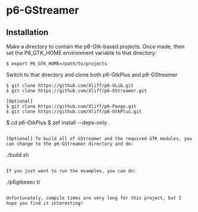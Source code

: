 # p6-GStreamer

## Installation

Make a directory to contain the p6-Gtk-based projects. Once made, then set the P6_GTK_HOME environment variable to that directory:

```
$ export P6_GTK_HOME=/path/to/projects
```

Switch to that directory and clone both p6-GtkPlus and p6-GStreamer

```
$ git clone https://github.com/Xliff/p6-GLib.git
$ git clone https://github.com/Xliff/p6-GStreamer.git
```

```
[Optional]
$ git clone https://github.com/Xliff/p6-Pango.git
$ git clone https://github.com/Xliff/p6-GtkPlus.git
```

$ cd p6-GtkPlus
$ zef install --deps-only .
```

[Optional] To build all of GStreamer and the required GTK modules, you can change to the p6-GStreamer directory and do:

```
./build.sh
```

If you just want to run the examples, you can do:

```
./p6gtkexec t/<name of example>
```

Unfortunately, compile times are very long for this project, but I hope you find it interesting!
